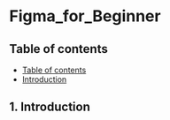 # Figma_for_Beginner

## Table of contents
- [Table of contents](#table-of-contents)
- [Introduction](#1-introduction)



## 1. Introduction
